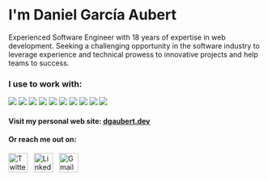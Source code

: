 # I'm Daniel García Aubert

Experienced Software Engineer with 18 years of expertise in web development. Seeking a challenging opportunity in the software industry to leverage experience and technical prowess to innovative projects and help teams to success.

### I use to work with:

<p align="left">
<a href="https://www.typescriptlang.org"><img  src="https://readme-components.vercel.app/api?component=logo&fill=f6f8fa&logo=typescript&svgfill=3178c6&textfill=222222"></a>
<a href="https://developer.mozilla.org/es/docs/Web/JavaScript"><img  src="https://readme-components.vercel.app/api?component=logo&fill=f6f8fa&logo=javascript&svgfill=f7df1e&textfill=222222"></a>
<a href="https://nodejs.org"><img  src="https://readme-components.vercel.app/api?component=logo&fill=f6f8fa&logo=node.js&svgfill=339933&textfill=222222"></a>
<a href="https://vuejs.org"><img  src="https://readme-components.vercel.app/api?component=logo&fill=f6f8fa&logo=vue.js&svgfill=4fc08d&textfill=222222"></a>
<a href="https://deno.com"><img  src="https://readme-components.vercel.app/api?component=logo&fill=f6f8fa&logo=deno&svgfill=000000&textfill=222222"></a>
<a href="https://www.postgresql.org"><img  src="https://readme-components.vercel.app/api?component=logo&fill=f6f8fa&logo=postgresql&svgfill=4169e1&textfill=222222"></a>
<a href="https://redis.io"><img  src="https://readme-components.vercel.app/api?component=logo&fill=f6f8fa&logo=redis&svgfill=dc382d&textfill=222222"></a>
<a href="https://cloud.google.com"><img  src="https://readme-components.vercel.app/api?component=logo&fill=f6f8fa&logo=googlecloud&svgfill=4285F4&textfill=222222"></a>
<a href="https://git-scm.com"><img  src="https://readme-components.vercel.app/api?component=logo&fill=f6f8fa&logo=git&svgfill=f1502f&textfill=222222"></a>
<a href="https://www.rust-lang.org"><img  src="https://readme-components.vercel.app/api?component=logo&fill=f6f8fa&logo=rust&svgfill=000000&textfill=222222"></a>
</p>

#### Visit my personal web site: [dgaubert.dev](https://dgaubert.dev)

#### Or reach me out on:

<a href="https://twitter.com/danigaubert"><img alt="Twitter" width="38px" src="https://cdn.jsdelivr.net/npm/simple-icons@v3/icons/twitter.svg"/></a> &nbsp;
<a href="https://www.linkedin.com/in/danielgarciaaubert/"><img alt="LinkedIn" width="38px" src="https://cdn.jsdelivr.net/npm/simple-icons@v3/icons/linkedin.svg"/></a> &nbsp;
<a href="mailto:danielgarciaaubert@gmail.com"><img alt="Gmail" width="38px" src="https://cdn.jsdelivr.net/npm/simple-icons@3.12.2/icons/gmail.svg"/></a>
